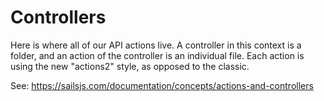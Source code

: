 # Controllers

Here is where all of our API actions live. A controller in this context is a folder, and an action of the controller is an individual file. Each action is using the new "actions2" style, as opposed to the classic.

See: https://sailsjs.com/documentation/concepts/actions-and-controllers
